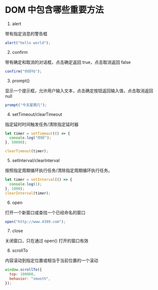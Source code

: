# DOM 中包含哪些重要方法

1. alert

带有指定消息的警告框

```js
alert("hello world");
```

<!-- 1 -->

2. confirm

带有确定和取消的对话框，点击确定返回 true，点击取消返回 false

```js
confirm("你好吗");
```

<!-- 2 -->

3. prompt()

显示一个提示框，允许用户输入文本，点击确定按钮返回输入值，点击取消返回 null

```js
prompt("今天星期几");
```

<!-- 3 -->

4. setTimeout/clearTimeout

指定延时时间触发任务/清除指定延时器

```js
let timer = setTimeout(() => {
  console.log("你好");
}, 50000);

clearTimeout(timer);
```

5. setInterval/clearInterval

按照指定周期循环执行任务/清除指定周期循环执行任务。

```js
let timer = setInterval(() => {
  console.log(1);
}, 1000);
clearInterval(timer);
```

6. open

打开一个新窗口或查找一个已经命名的窗口

```js
open("http://www.4399.com");
```

7. close

关闭窗口，只在通过 open() 打开的窗口有效

8. scrollTo

内容滚动到指定位置或相当于当前位置的一个滚动

```js
window.scrollTo({
  top: 100000,
  behavior: "smooth",
});
```

